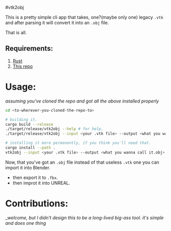 #vtk2obj

This is a pretty simple cli app that takes, one?(maybe only one) legacy `.vtk` and after parsing it will convert it into an `.obj` file.

That is all.

## Requirements:

1. [Rust](https://www.rust-lang.org/tools/install)
2. [This repo](https://github.com/alphastrata/vtk2obj/)

# Usage:

_assuming you've cloned the repo and got all the above installed properly_

```bash
cd <to-wherever-you-cloned-the-repo-to>

# building it.
cargo build --release 
./target/release/vtk2obj --help # for help.
./target/release/vtk2obj --input <your .vtk file> --output <what you wanna call it.obj>

# installing it more permanently, if you think you'll need that.
cargo install --path .
vtk2obj --input <your .vtk file> --output <what you wanna call it.obj> # you don't need the <> brackets it's just convention..
```

Now, that you've got an `.obj` file instead of that useless `.vtk` one you can import it into Blender.
- then export it to `.fbx`.
- then improt it into UNREAL.


# Contributions:
__welcome, but I didn't design this to be a long-lived big-ass tool. it's simple and does one thing_